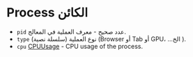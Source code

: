 # Process الكائن

* `pid` عدد صحيح - معرف العملية في المعالج.
* `type` (سلسلة نصية) نوع العملية (Browser أو Tab أو GPU، ...الخ ).
* `cpu` [CPUUsage](cpu-usage.md) - CPU usage of the process.